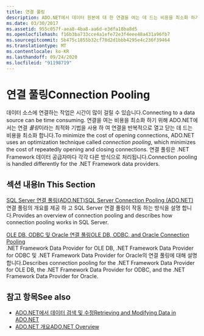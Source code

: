 ```yaml
---
title: 연결 풀링
description: ADO.NET에서 데이터 원본에 대 한 연결을 여는 데 드는 비용을 최소화 하기 위해 사용 하는 최적화 방법인 연결 풀링을 알아봅니다.
ms.date: 03/30/2017
ms.assetid: 955c057f-aea8-4ba8-aa6d-e3dfa18ba8d5
ms.openlocfilehash: f16b3ba733cce4a1efe72e3f4eee48a431a96fb7
ms.sourcegitcommit: 5b475c1855b32cf78d2d1bbb4295e4c236f39464
ms.translationtype: MT
ms.contentlocale: ko-KR
ms.lasthandoff: 09/24/2020
ms.locfileid: "91198719"
---
```

# <a name="connection-pooling"></a><span data-ttu-id="e65c3-103">연결 풀링</span><span class="sxs-lookup"><span data-stu-id="e65c3-103">Connection Pooling</span></span>

<span data-ttu-id="e65c3-104">데이터 소스에 연결하는 작업은 시간이 많이 걸릴 수 있습니다.</span><span class="sxs-lookup"><span data-stu-id="e65c3-104">Connecting to a data source can be time consuming.</span></span> <span data-ttu-id="e65c3-105">연결을 여는 비용을 최소화 하기 위해 ADO.NET에서는 연결 *풀링*이라는 최적화 기법을 사용 하 여 연결을 반복적으로 열고 닫는 데 드는 비용을 최소화 합니다.</span><span class="sxs-lookup"><span data-stu-id="e65c3-105">To minimize the cost of opening connections, ADO.NET uses an optimization technique called *connection pooling*, which minimizes the cost of repeatedly opening and closing connections.</span></span> <span data-ttu-id="e65c3-106">연결 풀링은 .NET Framework 데이터 공급자마다 각각 다른 방식으로 처리됩니다.</span><span class="sxs-lookup"><span data-stu-id="e65c3-106">Connection pooling is handled differently for the .NET Framework data providers.</span></span>  
  
## <a name="in-this-section"></a><span data-ttu-id="e65c3-107">섹션 내용</span><span class="sxs-lookup"><span data-stu-id="e65c3-107">In This Section</span></span>  

 [<span data-ttu-id="e65c3-108">SQL Server 연결 풀링(ADO.NET)</span><span class="sxs-lookup"><span data-stu-id="e65c3-108">SQL Server Connection Pooling (ADO.NET)</span></span>](sql-server-connection-pooling.md)  
 <span data-ttu-id="e65c3-109">연결 풀링의 개요를 제공 하 고 SQL Server 연결 풀링이 작동 하는 방식을 설명 합니다.</span><span class="sxs-lookup"><span data-stu-id="e65c3-109">Provides an overview of connection pooling and describes how connection pooling works in SQL Server.</span></span>  
  
 [<span data-ttu-id="e65c3-110">OLE DB, ODBC 및 Oracle 연결 풀링</span><span class="sxs-lookup"><span data-stu-id="e65c3-110">OLE DB, ODBC, and Oracle Connection Pooling</span></span>](ole-db-odbc-and-oracle-connection-pooling.md)  
 <span data-ttu-id="e65c3-111">.NET Framework Data Provider for OLE DB, .NET Framework Data Provider for ODBC 및 .NET Framework Data Provider for Oracle의 연결 풀링에 대해 설명합니다.</span><span class="sxs-lookup"><span data-stu-id="e65c3-111">Describes connection pooling for the .NET Framework Data Provider for OLE DB, the .NET Framework Data Provider for ODBC, and the .NET Framework Data Provider for Oracle.</span></span>  
  
## <a name="see-also"></a><span data-ttu-id="e65c3-112">참고 항목</span><span class="sxs-lookup"><span data-stu-id="e65c3-112">See also</span></span>

- [<span data-ttu-id="e65c3-113">ADO.NET에서 데이터 검색 및 수정</span><span class="sxs-lookup"><span data-stu-id="e65c3-113">Retrieving and Modifying Data in ADO.NET</span></span>](retrieving-and-modifying-data.md)
- [<span data-ttu-id="e65c3-114">ADO.NET 개요</span><span class="sxs-lookup"><span data-stu-id="e65c3-114">ADO.NET Overview</span></span>](ado-net-overview.md)
